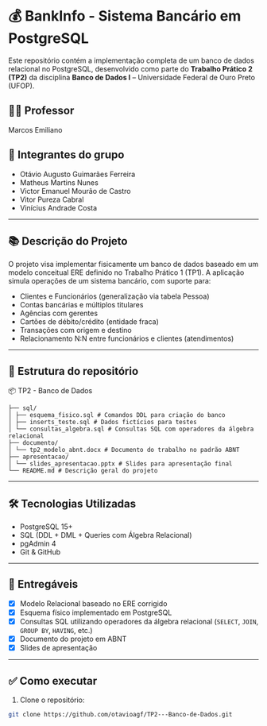 # 💰 BankInfo - Sistema Bancário em PostgreSQL

Este repositório contém a implementação completa de um banco de dados relacional no PostgreSQL, desenvolvido como parte do **Trabalho Prático 2 (TP2)** da disciplina **Banco de Dados I** – Universidade Federal de Ouro Preto (UFOP).

## 👨‍🏫 Professor
Marcos Emiliano

## 👥 Integrantes do grupo
- Otávio Augusto Guimarães Ferreira  
- Matheus Martins Nunes  
- Victor Emanuel Mourão de Castro  
- Vitor Pureza Cabral  
- Vinícius Andrade Costa

---

## 📚 Descrição do Projeto

O projeto visa implementar fisicamente um banco de dados baseado em um modelo conceitual ERE definido no Trabalho Prático 1 (TP1). A aplicação simula operações de um sistema bancário, com suporte para:

- Clientes e Funcionários (generalização via tabela Pessoa)
- Contas bancárias e múltiplos titulares
- Agências com gerentes
- Cartões de débito/crédito (entidade fraca)
- Transações com origem e destino
- Relacionamento N:N entre funcionários e clientes (atendimentos)

---

## 📁 Estrutura do repositório
📦 TP2 - Banco de Dados
```plaintext
├── sql/
│ ├── esquema_fisico.sql # Comandos DDL para criação do banco
│ ├── inserts_teste.sql # Dados fictícios para testes
│ └── consultas_algebra.sql # Consultas SQL com operadores da álgebra relacional
├── documento/
│ └── tp2_modelo_abnt.docx # Documento do trabalho no padrão ABNT
├── apresentacao/
│ └── slides_apresentacao.pptx # Slides para apresentação final
└── README.md # Descrição geral do projeto
```

---

## 🛠️ Tecnologias Utilizadas

- PostgreSQL 15+
- SQL (DDL + DML + Queries com Álgebra Relacional)
- pgAdmin 4
- Git & GitHub

---

## 📌 Entregáveis

- [x] Modelo Relacional baseado no ERE corrigido
- [x] Esquema físico implementado em PostgreSQL
- [x] Consultas SQL utilizando operadores da álgebra relacional (`SELECT`, `JOIN`, `GROUP BY`, `HAVING`, etc.)
- [x] Documento do projeto em ABNT
- [x] Slides de apresentação

---

## ✅ Como executar

1. Clone o repositório:
```bash
git clone https://github.com/otavioagf/TP2---Banco-de-Dados.git

